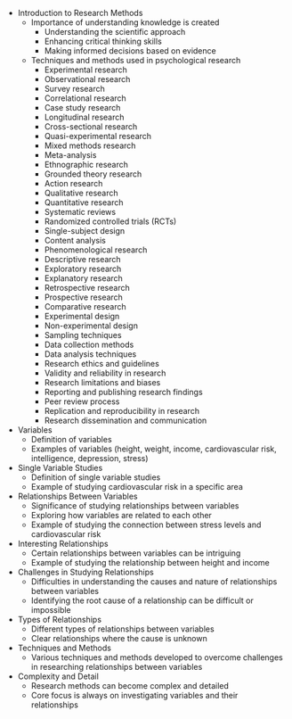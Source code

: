 - Introduction to Research Methods
  - Importance of understanding knowledge is created
    - Understanding the scientific approach
    - Enhancing critical thinking skills
    - Making informed decisions based on evidence
  - Techniques and methods used in psychological research
    - Experimental research
    - Observational research
    - Survey research
    - Correlational research
    - Case study research
    - Longitudinal research
    - Cross-sectional research
    - Quasi-experimental research
    - Mixed methods research
    - Meta-analysis
    - Ethnographic research
    - Grounded theory research
    - Action research
    - Qualitative research
    - Quantitative research
    - Systematic reviews
    - Randomized controlled trials (RCTs)
    - Single-subject design
    - Content analysis
    - Phenomenological research
    - Descriptive research
    - Exploratory research
    - Explanatory research
    - Retrospective research
    - Prospective research
    - Comparative research
    - Experimental design
    - Non-experimental design
    - Sampling techniques
    - Data collection methods
    - Data analysis techniques
    - Research ethics and guidelines
    - Validity and reliability in research
    - Research limitations and biases
    - Reporting and publishing research findings
    - Peer review process
    - Replication and reproducibility in research
    - Research dissemination and communication
- Variables
  - Definition of variables
  - Examples of variables (height, weight, income, cardiovascular risk, intelligence, depression, stress)
- Single Variable Studies
  - Definition of single variable studies
  - Example of studying cardiovascular risk in a specific area
- Relationships Between Variables
  - Significance of studying relationships between variables
  - Exploring how variables are related to each other
  - Example of studying the connection between stress levels and cardiovascular risk
- Interesting Relationships
  - Certain relationships between variables can be intriguing
  - Example of studying the relationship between height and income
- Challenges in Studying Relationships
  - Difficulties in understanding the causes and nature of relationships between variables
  - Identifying the root cause of a relationship can be difficult or impossible
- Types of Relationships
  - Different types of relationships between variables
  - Clear relationships where the cause is unknown
- Techniques and Methods
  - Various techniques and methods developed to overcome challenges in researching relationships between variables
- Complexity and Detail
  - Research methods can become complex and detailed
  - Core focus is always on investigating variables and their relationships